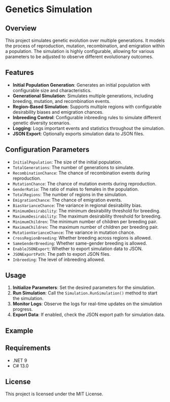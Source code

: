 # Genetics Simulation

## Overview

This project simulates genetic evolution over multiple generations. It models the process of reproduction, mutation, recombination, and emigration within a population. The simulation is highly configurable, allowing for various parameters to be adjusted to observe different evolutionary outcomes.

## Features

- **Initial Population Generation**: Generates an initial population with configurable size and characteristics.
- **Generational Simulation**: Simulates multiple generations, including breeding, mutation, and recombination events.
- **Region-Based Simulation**: Supports multiple regions with configurable desirability biases and emigration chances.
- **Inbreeding Control**: Configurable inbreeding rules to simulate different genetic diversity scenarios.
- **Logging**: Logs important events and statistics throughout the simulation.
- **JSON Export**: Optionally exports simulation data to JSON files.

## Configuration Parameters

- `InitialPopulation`: The size of the initial population.
- `TotalGenerations`: The number of generations to simulate.
- `RecombinationChance`: The chance of recombination events during reproduction.
- `MutationChance`: The chance of mutation events during reproduction.
- `GenderRatio`: The ratio of males to females in the population.
- `TotalRegions`: The number of regions in the simulation.
- `EmigrationChance`: The chance of emigration events.
- `BiasVarianceChance`: The variance in regional desirability bias.
- `MinimumDesirability`: The minimum desirability threshold for breeding.
- `MaximumDesirability`: The maximum desirability threshold for breeding.
- `MinimumChildren`: The minimum number of children per breeding pair.
- `MaximumChildren`: The maximum number of children per breeding pair.
- `MutationVarianceChance`: The variance in mutation chance.
- `CrossRegionBreeding`: Whether breeding across regions is allowed.
- `SameGenderBreeding`: Whether same-gender breeding is allowed.
- `EnableJSONExport`: Whether to export simulation data to JSON.
- `JSONExportPath`: The path to export JSON files.
- `Inbreeding`: The level of inbreeding allowed.

## Usage

1. **Initialize Parameters**: Set the desired parameters for the simulation.
2. **Run Simulation**: Call the `Simulation.RunSimulation()` method to start the simulation.
3. **Monitor Logs**: Observe the logs for real-time updates on the simulation progress.
4. **Export Data**: If enabled, check the JSON export path for simulation data.

## Example
## Requirements

- .NET 9
- C# 13.0

## License

This project is licensed under the MIT License.
